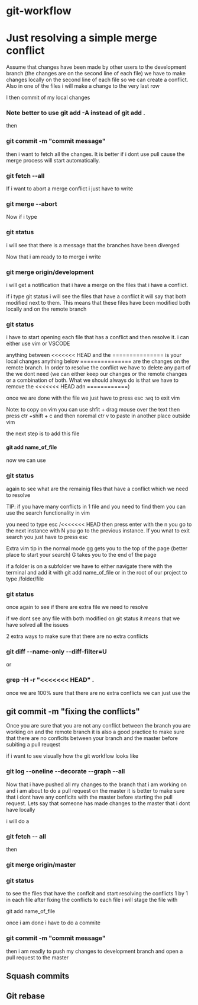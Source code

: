 # git-workflow

# Just resolving a simple merge conflict

Assume that changes have been made by other users to the development branch (the changes are on the second line of each file) we have to make changes locally on the second line of each file so we can create a conflict. Also in one of the files i will make a change to the very last row

I then commit of my local changes

### Note better to use git add -A instead of git add .

then 

### git commit -m "commit message"

then i want to fetch all the changes. It is better if i dont use pull cause the merge process will start automatically.

### git fetch --all

If i want to abort a merge conflict i just have to write

### git merge --abort

Now if i type

### git status

i will see that there is a message that the branches have been diverged

Now that i am ready to to merge i write

### git merge origin/development

i will get a notification that i have a merge on the files that i have a conflict.

if i type git status i will see the files that have a conflict it will say that both modified next to them. This means that these files have been modified both locally and on the remote branch

### git status

i have to start opening each file that has a conflict and then resolve it. i can either use vim or VSCODE

anything between <<<<<<< HEAD and the =============== is your local changes anything below =============== are the changes on the remote branch. In order to resolve the conflict we have to delete any part of the we dont need (we can either keep our changes or the remote changes or a combination of both. What we should always do is that we have to remove the <<<<<<< HEAD adn ============)

once we are done with the file we just have to press esc :wq to exit vim

Note: to copy on vim you can use shfit + drag mouse over the text then press ctr +shift + c and then noremal ctr v to paste in another place outside vim

the next step is to add this file

#### git add name_of_file

now we can use

### git status

again to see what are the remainig files that have a conflict which we need to resolve

TIP: if you have many conflicts in 1 file and you need to find them you can use the search functionality in vim

you need to type esc /<<<<<<< HEAD then press enter
with the n you go to the next instance with N you go to the previous instance. If you wnat to exit search you just have to press esc

Extra vim tip in the normal mode gg gets you to the top of the page (better place to start your search) G takes you to the end of the page

if a folder is on a subfolder we have to either navigate there with the terminal and add it with git add name_of_file or in the root of our project to type /folder/file

### git status

once again to see if there are extra file we need to resolve

if we dont see any file with both modified on git status it means that we have solved all the issues

2 extra ways to make sure that there are no extra conflicts

### git diff --name-only --diff-filter=U

or

### grep -H -r "<<<<<<< HEAD" .

once we are 100% sure that there are no extra conflicts we can just use the

## git commit -m "fixing the conflicts"

Once you are sure that you are not any conflict between the branch you are working on and the remote branch it is also a good practice to make sure that there are no conflcits between your branch and the master before subiting a pull reuqest

if i want to see visually how the git workflow looks like

### git log --oneline --decorate --graph --all

Now that i have pushed all my changes to the branch that i am working on and i am about to do a pull request on the master it is better to make sure that i dont have any conflcits with the master before starting the pull request. Lets say that someone has made changes to the master that i dont have locally

i will do a

### git fetch -- all

then

### git merge origin/master

### git status

to see the files that have the conflcit and start resolving the conflicts 1 by 1 in each file after fixing the conflicts to each file
i will stage the file with

git add name_of_file

once i am done i have to do a commite

### git commit -m "commit message"

then i am readly to push my changes to development branch and open a pull request to the master

## Squash commits

## Git rebase
